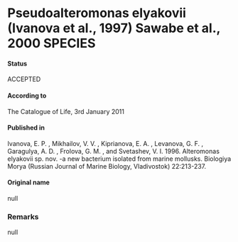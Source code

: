 # Pseudoalteromonas elyakovii (Ivanova et al., 1997) Sawabe et al., 2000 SPECIES

#### Status
ACCEPTED

#### According to
The Catalogue of Life, 3rd January 2011

#### Published in
Ivanova, E. P. , Mikhailov, V. V. , Kiprianova, E. A. , Levanova, G. F. , Garagulya, A. D. , Frolova, G. M. , and Svetashev, V. I. 1996. Alteromonas elyakovii sp. nov. -a new bacterium isolated from marine mollusks. Biologiya Morya (Russian Journal of Marine Biology, Vladivostok) 22:213-237.

#### Original name
null

### Remarks
null